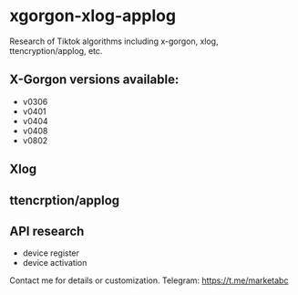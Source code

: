 # xgorgon-xlog-applog
Research of Tiktok algorithms including x-gorgon, xlog, ttencryption/applog, etc.

## X-Gorgon versions available:
* v0306
* v0401
* v0404
* v0408
* v0802

## Xlog 

## ttencrption/applog

## API research
* device register
* device activation

Contact me for details or customization.
Telegram: https://t.me/marketabc


